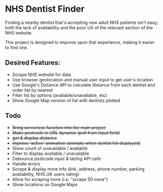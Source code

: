 # NHS Dentist Finder

Finding a nearby dentist that's accepting new adult NHS patients isn't easy; both the lack of availability and the poor UX of the relevant section of the NHS website.

This project is designed to improve upon that experience, making it easier to find one.

## Desired Features:

- Scrape NHS website for data
- Use browser geolocation and manual user input to get user's location
- Use Google's Distance API to calculate distance from each dentist and order list by nearest
- Filter list by options (available/unavailable, etc)
- Show Google Map version of list with dentists plotted

## Todo

- ~~Bring serverless function into the main project~~
- ~~Make postcode in URL dynamic (pull from input field)~~
- ~~get & display distance~~
- ~~improve 'active' animation (animate when dentist list displayed)~~
- Show count of unavailable / available
- Filter to display available / unavailable
- Debounce postcode input & lat/lng API calls
- Handle errors
- Scrape & display more info (link, address, phone number, parking availability, NHS.UK users rating)
- Allow for scraping more (i.e. "scrape 50 more")
- Show locations on Google Maps
